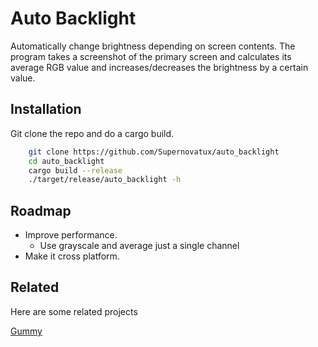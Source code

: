 
# Auto Backlight

Automatically change brightness depending on screen contents. The program takes a screenshot of the primary screen and calculates its average RGB value and increases/decreases the brightness by a certain value.
## Installation

Git clone the repo and do a cargo build.

```bash
    git clone https://github.com/Supernovatux/auto_backlight
    cd auto_backlight
    cargo build --release
    ./target/release/auto_backlight -h
```
    
## Roadmap

- Improve performance.
    - Use grayscale and average just a single channel
- Make it cross platform.

## Related

Here are some related projects

[Gummy](https://github.com/Fushko/gummy)

